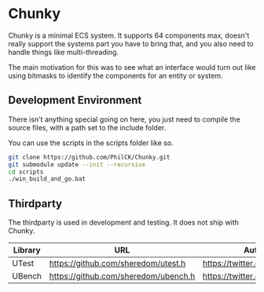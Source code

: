# Chunky

Chunky is a minimal ECS system. It supports 64 components max, doesn't 
really support the systems part you have to bring that, and you also need to
handle things like multi-threading.

The main motivation for this was to see what an interface would turn out like
using bitmasks to identify the components for an entity or system.

## Development Environment

There isn't anything special going on here, you just need to compile the source
files, with a path set to the include folder.

You can use the scripts in the scripts folder like so.

```bash
git clone https://github.com/PhilCK/Chunky.git
git submodule update --init --recursive
cd scripts
./win_build_and_go.bat
```

## Thirdparty

The thirdparty is used in development and testing. It does not ship with Chunky.

Library | URL                                  | Author
--------|--------------------------------------|-----------------------------
UTest   | https://github.com/sheredom/utest.h  | https://twitter.com/sheredom
UBench  | https://github.com/sheredom/ubench.h | https://twitter.com/sheredom
